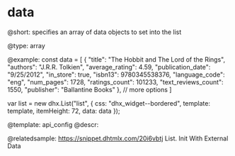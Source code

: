 data
=============

@short: 
specifies an array of data objects to set into the list




@type: array

@example: 
const data = [
    {
      "title": "The Hobbit and The Lord of the Rings",
      "authors": "J.R.R. Tolkien",
      "average_rating": 4.59,
      "publication_date": "9/25/2012",
      "in_store": true,
      "isbn13": 9780345538376,
      "language_code": "eng",
      "num_pages": 1728,
      "ratings_count": 101233,
      "text_reviews_count": 1550,
      "publisher": "Ballantine Books"
    },
    // more options
]

var list = new dhx.List("list", {
	css: "dhx_widget--bordered",
	template: template,
	itemHeight: 72,
	data: data
});


@template:	api_config
@descr: 

@relatedsample:
https://snippet.dhtmlx.com/20i6vbtj	List. Init With External Data
